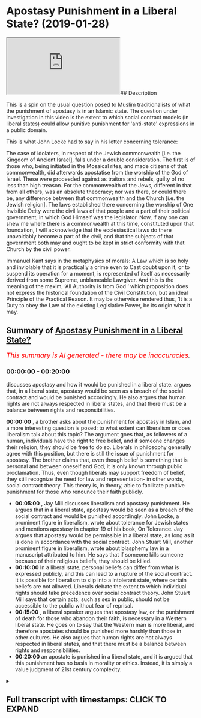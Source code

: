 # Apostasy Punishment in a Liberal State? (2019-01-28)

<iframe loading='lazy' src='https://www.youtube.com/embed/PnRGigvmVL8'></iframe>## Description

This is a spin on the usual question posed to Muslim traditionalists of what the punishment of apostasy is in an Islamic state. The question under investigation in this video is the extent to which social contract models (in liberal states) could allow punitive punishment for 'anti-state' expressions in a public domain. 

This is what John Locke had to say in his letter concerning tolerance: 

The case of idolaters, in respect of the Jewish commonwealth [i.e. the Kingdom of Ancient Israel], falls under a double consideration. The first is of those who, being initiated in the Mosaical rites, and made citizens of that commonwealth, did afterwards apostatise from the worship of the God of Israel. These were proceeded against as traitors and rebels, guilty of no less than high treason. For the commonwealth of the Jews, different in that from all others, was an absolute theocracy; nor was there, or could there be, any difference between that commonwealth and the Church [i.e. the Jewish religion]. The laws established there concerning the worship of One Invisible Deity were the civil laws of that people and a part of their political government, in which God Himself was the legislator. Now, if any one can shew me where there is a commonwealth at this time, constituted upon that foundation, I will acknowledge that the ecclesiastical laws do there unavoidably become a part of the civil, and that the subjects of that government both may and ought to be kept in strict conformity with that Church by the civil power.

Immanuel Kant says in the metaphysics of morals: 
A Law which is so holy and inviolable that it is practically a crime even to Cast doubt upon it, or to suspend its operation for a moment, is represented of itself as necessarily derived from some Supreme, unblameable Lawgiver. And this is the meaning of the maxim, ‘All Authority is from God ‘ which proposition does not express the historical foundation of the Civil Constitution, but an ideal Principle of the Practical Reason. It may be otherwise rendered thus, ‘It is a Duty to obey the Law of the existing Legislative Power, be its origin what it may.

## Summary of [Apostasy Punishment in a Liberal State?](https://www.youtube.com/watch?v=PnRGigvmVL8)


*<span style="color:red; font-size:125%">This summary is AI generated - there may be inaccuracies</span>. [](/)*

### <a onclick="modifyYTiframeseektime('0')">00:00:00</a> - <a onclick="modifyYTiframeseektime('1200')">00:20:00</a>

discusses apostasy and how it would be punished in a liberal state. argues that, in a liberal state, apostasy would be seen as a breach of the social contract and would be punished accordingly. He also argues that human rights are not always respected in liberal states, and that there must be a balance between rights and responsibilities.

**<a onclick="modifyYTiframeseektime('0')">00:00:00</a>** , a brother asks about the punishment for apostasy in Islam, and a more interesting question is posed: to what extent can liberalism or does liberalism talk about this topic? The argument goes that, as followers of a human, individuals have the right to free belief, and if someone changes their religion, they should be free to do so. Liberals in philosophy generally agree with this position, but there is still the issue of punishment for apostasy. The brother claims that, even though belief is something that is personal and between oneself and God, it is only known through public proclamation. Thus, even though liberals may support freedom of belief, they still recognize the need for law and representation- in other words, social contract theory. This theory is, in theory, able to facilitate punitive punishment for those who renounce their faith publicly.
* **<a onclick="modifyYTiframeseektime('300')">00:05:00</a>** , Jay Mill discusses liberalism and apostasy punishment. He argues that in a liberal state, apostasy would be seen as a breach of the social contract and would be punished accordingly. John Locke, a prominent figure in liberalism, wrote about tolerance for Jewish states and mentions apostasy in chapter 19 of his book, On Tolerance. Jay argues that apostasy would be permissible in a liberal state, as long as it is done in accordance with the social contract. John Stuart Mill, another prominent figure in liberalism, wrote about blasphemy law in a manuscript attributed to him. He says that if someone kills someone because of their religious beliefs, they should be killed.
* **<a onclick="modifyYTiframeseektime('600')">00:10:00</a>** In a liberal state, personal beliefs can differ from what is expressed publicly, and this can lead to a rupture of the social contract. It is possible for liberalism to slip into a intolerant state, where certain beliefs are not allowed. Liberals debate the extent to which individual rights should take precedence over social contract theory. John Stuart Mill says that certain acts, such as sex in public, should not be accessible to the public without fear of reprisal.
* **<a onclick="modifyYTiframeseektime('900')">00:15:00</a>** , a liberal speaker argues that apostasy law, or the punishment of death for those who abandon their faith, is necessary in a Western liberal state. He goes on to say that the Western man is more liberal, and therefore apostates should be punished more harshly than those in other cultures. He also argues that human rights are not always respected in liberal states, and that there must be a balance between rights and responsibilities.
* **<a onclick="modifyYTiframeseektime('1200')">00:20:00</a>**  an apostate is punished in a liberal state, and it is argued that this punishment has no basis in morality or ethics. Instead, it is simply a value judgment of 21st century complexity.

<details><summary><h2>Full transcript with timestamps: CLICK TO EXPAND</h2></summary>

<a onclick="modifyYTiframeseektime('4')">0:00:04</a> so the brother asked the question about  
<a onclick="modifyYTiframeseektime('6')">0:00:06</a> apostasy yeah so the punishment for  
<a onclick="modifyYTiframeseektime('13')">0:00:13</a> apostasy in Islam so I think a lot of  
<a onclick="modifyYTiframeseektime('16')">0:00:16</a> time we ask this question what is the  
<a onclick="modifyYTiframeseektime('19')">0:00:19</a> punishment for apostasy in Islam and a  
<a onclick="modifyYTiframeseektime('23')">0:00:23</a> more interesting question for me  
<a onclick="modifyYTiframeseektime('25')">0:00:25</a> recently has been to what extent can  
<a onclick="modifyYTiframeseektime('29')">0:00:29</a> liberalism or does liberalism or do  
<a onclick="modifyYTiframeseektime('32')">0:00:32</a> liberal philosophers talk about this  
<a onclick="modifyYTiframeseektime('37')">0:00:37</a> because that's like that's for me a  
<a onclick="modifyYTiframeseektime('39')">0:00:39</a> really interesting discussion in it the  
<a onclick="modifyYTiframeseektime('41')">0:00:41</a> argument goes as followers right you say  
<a onclick="modifyYTiframeseektime('43')">0:00:43</a> that look everyone should have freedom  
<a onclick="modifyYTiframeseektime('47')">0:00:47</a> of belief it's a human it's an  
<a onclick="modifyYTiframeseektime('48')">0:00:48</a> individual human right and therefore if  
<a onclick="modifyYTiframeseektime('52')">0:00:52</a> someone changes their religion they  
<a onclick="modifyYTiframeseektime('54')">0:00:54</a> should be free to do so based on human  
<a onclick="modifyYTiframeseektime('57')">0:00:57</a> rights and based on the fact that they  
<a onclick="modifyYTiframeseektime('59')">0:00:59</a> should have freedom of consciousness and  
<a onclick="modifyYTiframeseektime('61')">0:01:01</a> so the argument is not a bad one because  
<a onclick="modifyYTiframeseektime('64')">0:01:04</a> actually coincides with the Islamic  
<a onclick="modifyYTiframeseektime('66')">0:01:06</a> understanding of free will and actually  
<a onclick="modifyYTiframeseektime('69')">0:01:09</a> it coincides with the version of Quran  
<a onclick="modifyYTiframeseektime('71')">0:01:11</a> which says like Rajas with Dean tucked  
<a onclick="modifyYTiframeseektime('73')">0:01:13</a> away in a rush to Delhi in chapter 2  
<a onclick="modifyYTiframeseektime('76')">0:01:16</a> verse 256 of the Quran which there is no  
<a onclick="modifyYTiframeseektime('78')">0:01:18</a> compulsion of religion that truth has  
<a onclick="modifyYTiframeseektime('81')">0:01:21</a> been made clear from falsehood so the  
<a onclick="modifyYTiframeseektime('84')">0:01:24</a> the idea that there should be freedom of  
<a onclick="modifyYTiframeseektime('86')">0:01:26</a> consciousness and freedom of belief is  
<a onclick="modifyYTiframeseektime('89')">0:01:29</a> actually a principle part of the Islamic  
<a onclick="modifyYTiframeseektime('92')">0:01:32</a> discourse because we believe that there  
<a onclick="modifyYTiframeseektime('94')">0:01:34</a> are two things that's here which is free  
<a onclick="modifyYTiframeseektime('97')">0:01:37</a> will and there's determinism over  
<a onclick="modifyYTiframeseektime('99')">0:01:39</a> Lazcano Taliban he writes things etc so  
<a onclick="modifyYTiframeseektime('102')">0:01:42</a> we believe everyone does have a right to  
<a onclick="modifyYTiframeseektime('104')">0:01:44</a> believe in whatever they want to believe  
<a onclick="modifyYTiframeseektime('105')">0:01:45</a> and the idea is not one-off and this  
<a onclick="modifyYTiframeseektime('111')">0:01:51</a> should be very much stressed in Islamic  
<a onclick="modifyYTiframeseektime('113')">0:01:53</a> discourse it's not one of individual  
<a onclick="modifyYTiframeseektime('116')">0:01:56</a> belief  
<a onclick="modifyYTiframeseektime('118')">0:01:58</a> this is to do with social contracts okay  
<a onclick="modifyYTiframeseektime('121')">0:02:01</a> now this is a big term in political  
<a onclick="modifyYTiframeseektime('124')">0:02:04</a> science what do you mean by the term  
<a onclick="modifyYTiframeseektime('125')">0:02:05</a> social contract now in liberal  
<a onclick="modifyYTiframeseektime('128')">0:02:08</a> philosophy there are two things right  
<a onclick="modifyYTiframeseektime('130')">0:02:10</a> there's the primacy of individual and  
<a onclick="modifyYTiframeseektime('133')">0:02:13</a> their right to do whatever they want  
<a onclick="modifyYTiframeseektime('135')">0:02:15</a> without intervention from the government  
<a onclick="modifyYTiframeseektime('137')">0:02:17</a> and on the other hand you have the  
<a onclick="modifyYTiframeseektime('139')">0:02:19</a> universality of law you're stuck between  
<a onclick="modifyYTiframeseektime('143')">0:02:23</a> two things as a liberal you have the  
<a onclick="modifyYTiframeseektime('147')">0:02:27</a> primacy of being an individual you're an  
<a onclick="modifyYTiframeseektime('149')">0:02:29</a> individual right you have the freedom to  
<a onclick="modifyYTiframeseektime('150')">0:02:30</a> do everyone and for a liberal expression  
<a onclick="modifyYTiframeseektime('152')">0:02:32</a> a libertarian they'll say you should the  
<a onclick="modifyYTiframeseektime('154')">0:02:34</a> government should keep away from putting  
<a onclick="modifyYTiframeseektime('156')">0:02:36</a> obstacles in the way of the individual  
<a onclick="modifyYTiframeseektime('158')">0:02:38</a> so that it can be as free as possible  
<a onclick="modifyYTiframeseektime('160')">0:02:40</a> right but then obviously they realize  
<a onclick="modifyYTiframeseektime('163')">0:02:43</a> almost all liberal theorists realize the  
<a onclick="modifyYTiframeseektime('166')">0:02:46</a> need for number one representation and  
<a onclick="modifyYTiframeseektime('168')">0:02:48</a> number two law which is why they have  
<a onclick="modifyYTiframeseektime('171')">0:02:51</a> social contract now what is social  
<a onclick="modifyYTiframeseektime('174')">0:02:54</a> contract social contract is number one  
<a onclick="modifyYTiframeseektime('177')">0:02:57</a> is forced upon us so by virtue of the  
<a onclick="modifyYTiframeseektime('181')">0:03:01</a> fact that I'm a British citizen you're  
<a onclick="modifyYTiframeseektime('182')">0:03:02</a> British isn't as well your British is  
<a onclick="modifyYTiframeseektime('184')">0:03:04</a> now we're gonna have to check on that  
<a onclick="modifyYTiframeseektime('186')">0:03:06</a> okay by virtue of the fact that we're  
<a onclick="modifyYTiframeseektime('192')">0:03:12</a> British citizens we have to abide by  
<a onclick="modifyYTiframeseektime('194')">0:03:14</a> British law and that's not something we  
<a onclick="modifyYTiframeseektime('196')">0:03:16</a> have any say on because of the  
<a onclick="modifyYTiframeseektime('199')">0:03:19</a> citizenship that we carry in other words  
<a onclick="modifyYTiframeseektime('200')">0:03:20</a> we're forced into a social contract it's  
<a onclick="modifyYTiframeseektime('203')">0:03:23</a> not a social contract which is a  
<a onclick="modifyYTiframeseektime('205')">0:03:25</a> voluntary or something I have any choice  
<a onclick="modifyYTiframeseektime('208')">0:03:28</a> in write the terms of that social  
<a onclick="modifyYTiframeseektime('211')">0:03:31</a> contract indicate that I have to follow  
<a onclick="modifyYTiframeseektime('213')">0:03:33</a> the law of this country isn't it okay so  
<a onclick="modifyYTiframeseektime('216')">0:03:36</a> almost all liberal theorists agreed with  
<a onclick="modifyYTiframeseektime('218')">0:03:38</a> this now the question is not one of  
<a onclick="modifyYTiframeseektime('221')">0:03:41</a> personal belief I can believe whatever I  
<a onclick="modifyYTiframeseektime('223')">0:03:43</a> want to believe from a liberal  
<a onclick="modifyYTiframeseektime('225')">0:03:45</a> perspective and from an Islamic  
<a onclick="modifyYTiframeseektime('226')">0:03:46</a> perspective and not not have any  
<a onclick="modifyYTiframeseektime('229')">0:03:49</a> punishment in any context exerted on me  
<a onclick="modifyYTiframeseektime('231')">0:03:51</a> in any way because belief is something  
<a onclick="modifyYTiframeseektime('234')">0:03:54</a> which is personal belief is something  
<a onclick="modifyYTiframeseektime('236')">0:03:56</a> which is between me and God and it's  
<a onclick="modifyYTiframeseektime('239')">0:03:59</a> only known through the publication of  
<a onclick="modifyYTiframeseektime('242')">0:04:02</a> that belief or profession of that belief  
<a onclick="modifyYTiframeseektime('244')">0:04:04</a> in public settings right so in other  
<a onclick="modifyYTiframeseektime('246')">0:04:06</a> words people won't know I believe unless  
<a onclick="modifyYTiframeseektime('248')">0:04:08</a> I don't declare it  
<a onclick="modifyYTiframeseektime('250')">0:04:10</a> question to what extent are what are  
<a onclick="modifyYTiframeseektime('256')">0:04:16</a> referred to as laws of apostasy which is  
<a onclick="modifyYTiframeseektime('261')">0:04:21</a> for example if I come out and say I'm no  
<a onclick="modifyYTiframeseektime('263')">0:04:23</a> longer say for instance a Christian I'm  
<a onclick="modifyYTiframeseektime('265')">0:04:25</a> not going to use the Muslim example say  
<a onclick="modifyYTiframeseektime('266')">0:04:26</a> it's a Christian country and I come out  
<a onclick="modifyYTiframeseektime('269')">0:04:29</a> and say I'm no longer a Christian to  
<a onclick="modifyYTiframeseektime('273')">0:04:33</a> what extent can social contract theory  
<a onclick="modifyYTiframeseektime('276')">0:04:36</a> the lack of which were which was  
<a onclick="modifyYTiframeseektime('278')">0:04:38</a> advocated by people like Rousseau and  
<a onclick="modifyYTiframeseektime('279')">0:04:39</a> obviously John Locke before him Thomas  
<a onclick="modifyYTiframeseektime('282')">0:04:42</a> Hobbes and almost all liberal theorists  
<a onclick="modifyYTiframeseektime('285')">0:04:45</a> even Jay s mill can it facilitate for a  
<a onclick="modifyYTiframeseektime('289')">0:04:49</a> kind of punitive punishment for those  
<a onclick="modifyYTiframeseektime('292')">0:04:52</a> who renounce their faith publicly now  
<a onclick="modifyYTiframeseektime('295')">0:04:55</a> I'm gonna make a very bold claim here  
<a onclick="modifyYTiframeseektime('297')">0:04:57</a> I'm putting a slam to the side right now  
<a onclick="modifyYTiframeseektime('299')">0:04:59</a> I'm putting a sum to the side it's not  
<a onclick="modifyYTiframeseektime('301')">0:05:01</a> about Islam I'm gonna say that from my  
<a onclick="modifyYTiframeseektime('305')">0:05:05</a> reading of liberalism that that can be  
<a onclick="modifyYTiframeseektime('308')">0:05:08</a> facilitated what am I talking about I am  
<a onclick="modifyYTiframeseektime('311')">0:05:11</a> saying quite clearly that if someone  
<a onclick="modifyYTiframeseektime('314')">0:05:14</a> comes in a liberal state which also  
<a onclick="modifyYTiframeseektime('317')">0:05:17</a> claims to be for instance Christian  
<a onclick="modifyYTiframeseektime('320')">0:05:20</a> which can happen according to Jay's mill  
<a onclick="modifyYTiframeseektime('323')">0:05:23</a> that number one point one that in that  
<a onclick="modifyYTiframeseektime('326')">0:05:26</a> liberal state it would be it could be  
<a onclick="modifyYTiframeseektime('330')">0:05:30</a> seen as a rupturing of the social  
<a onclick="modifyYTiframeseektime('332')">0:05:32</a> contract if someone professes publicly  
<a onclick="modifyYTiframeseektime('336')">0:05:36</a> yes that they are not X faith anymore  
<a onclick="modifyYTiframeseektime('340')">0:05:40</a> that is if that faith is connected with  
<a onclick="modifyYTiframeseektime('343')">0:05:43</a> the social contract  
<a onclick="modifyYTiframeseektime('344')">0:05:44</a> why is your evidence for this I will  
<a onclick="modifyYTiframeseektime('346')">0:05:46</a> give you the evidence for this right now  
<a onclick="modifyYTiframeseektime('347')">0:05:47</a> John Locke wrote a book obviously  
<a onclick="modifyYTiframeseektime('350')">0:05:50</a> everyone knows it called the two  
<a onclick="modifyYTiframeseektime('351')">0:05:51</a> treatises of government I think he wrote  
<a onclick="modifyYTiframeseektime('353')">0:05:53</a> this in 1687 when he also wrote I wrote  
<a onclick="modifyYTiframeseektime('356')">0:05:56</a> a book called on tolerance in chapter 19  
<a onclick="modifyYTiframeseektime('359')">0:05:59</a> of this book in chapter 19 of this book  
<a onclick="modifyYTiframeseektime('362')">0:06:02</a> on tolerance he talks about Jewish  
<a onclick="modifyYTiframeseektime('366')">0:06:06</a> States John Locke talks about Jewish  
<a onclick="modifyYTiframeseektime('369')">0:06:09</a> states and up if it's not chapter 19 is  
<a onclick="modifyYTiframeseektime('372')">0:06:12</a> somewhere in the book and he says it's  
<a onclick="modifyYTiframeseektime('374')">0:06:14</a> legitimate to allow Jewish people to  
<a onclick="modifyYTiframeseektime('378')">0:06:18</a> implement Mosaic law and we know full  
<a onclick="modifyYTiframeseektime('381')">0:06:21</a> well that in Mosaic law there are laws  
<a onclick="modifyYTiframeseektime('383')">0:06:23</a> of apostasy and he continues by talking  
<a onclick="modifyYTiframeseektime('387')">0:06:27</a> about the social exclusion of a certain  
<a onclick="modifyYTiframeseektime('389')">0:06:29</a> amount of certain people of different  
<a onclick="modifyYTiframeseektime('392')">0:06:32</a> faith groups he talks about Mohammedans  
<a onclick="modifyYTiframeseektime('393')">0:06:33</a> and atheists now Muslims wouldn't say  
<a onclick="modifyYTiframeseektime('397')">0:06:37</a> this by the way so in essence you could  
<a onclick="modifyYTiframeseektime('400')">0:06:40</a> argue that Islam applies a more rigorous  
<a onclick="modifyYTiframeseektime('404')">0:06:44</a> type of liberalism than John Locke  
<a onclick="modifyYTiframeseektime('406')">0:06:46</a> himself why because Islam says in us in  
<a onclick="modifyYTiframeseektime('409')">0:06:49</a> an Islamic state or some a governance if  
<a onclick="modifyYTiframeseektime('412')">0:06:52</a> you're a Muslim or a Christian or a Jew  
<a onclick="modifyYTiframeseektime('414')">0:06:54</a> you can live in your respective  
<a onclick="modifyYTiframeseektime('417')">0:06:57</a> province without harm now someone will  
<a onclick="modifyYTiframeseektime('422')">0:07:02</a> say but then they say that you have to  
<a onclick="modifyYTiframeseektime('423')">0:07:03</a> pay the jizya but according to the  
<a onclick="modifyYTiframeseektime('426')">0:07:06</a> hadith  
<a onclick="modifyYTiframeseektime('428')">0:07:08</a> jizya is one dinner so it's a tax it's a  
<a onclick="modifyYTiframeseektime('433')">0:07:13</a> tax that almost everyone has to pay for  
<a onclick="modifyYTiframeseektime('434')">0:07:14</a> the protection of the people one dinner  
<a onclick="modifyYTiframeseektime('436')">0:07:16</a> is less than there's a cat which is  
<a onclick="modifyYTiframeseektime('438')">0:07:18</a> usually typically 20 dinars of my Saab  
<a onclick="modifyYTiframeseektime('442')">0:07:22</a> so therefore the jizya is less so this  
<a onclick="modifyYTiframeseektime('447')">0:07:27</a> idea this false notion of GCR being a  
<a onclick="modifyYTiframeseektime('449')">0:07:29</a> discriminatory tax it's only  
<a onclick="modifyYTiframeseektime('451')">0:07:31</a> discriminatory against Muslims because  
<a onclick="modifyYTiframeseektime('453')">0:07:33</a> Muslims have to pay more by the way if  
<a onclick="modifyYTiframeseektime('456')">0:07:36</a> you want to call it discriminatory  
<a onclick="modifyYTiframeseektime('458')">0:07:38</a> Muslims actually have to pay more as a  
<a onclick="modifyYTiframeseektime('459')">0:07:39</a> cat's yeah so going back to I was saying  
<a onclick="modifyYTiframeseektime('464')">0:07:44</a> about apostasy I came across in my new  
<a onclick="modifyYTiframeseektime('466')">0:07:46</a> campus work and I also came across John  
<a onclick="modifyYTiframeseektime('468')">0:07:48</a> Stuart Mill's work and there was a  
<a onclick="modifyYTiframeseektime('471')">0:07:51</a> manuscript that was attributed to John  
<a onclick="modifyYTiframeseektime('472')">0:07:52</a> Stuart Mill which actually specifically  
<a onclick="modifyYTiframeseektime('476')">0:07:56</a> talks about blasphemy law and he talks  
<a onclick="modifyYTiframeseektime('479')">0:07:59</a> about blasphemy law and he says John  
<a onclick="modifyYTiframeseektime('481')">0:08:01</a> Stuart Mill says  
<a onclick="modifyYTiframeseektime('485')">0:08:05</a> Joshua mill actually says equivocally  
<a onclick="modifyYTiframeseektime('488')">0:08:08</a> that if killing someone this is John  
<a onclick="modifyYTiframeseektime('494')">0:08:14</a> Stuart Mill not the Prophet Muhammad not  
<a onclick="modifyYTiframeseektime('496')">0:08:16</a> Moses not Jesus it's not a medieval text  
<a onclick="modifyYTiframeseektime('500')">0:08:20</a> this is one of the prime figures of  
<a onclick="modifyYTiframeseektime('502')">0:08:22</a> liberalism in the Victorian era in  
<a onclick="modifyYTiframeseektime('505')">0:08:25</a> Britain by which and through which most  
<a onclick="modifyYTiframeseektime('507')">0:08:27</a> other subsequent theories take their  
<a onclick="modifyYTiframeseektime('510')">0:08:30</a> liberalism from he actually says in that  
<a onclick="modifyYTiframeseektime('512')">0:08:32</a> manuscript that killed them yes  
<a onclick="modifyYTiframeseektime('515')">0:08:35</a> he says kill them kill them if you have  
<a onclick="modifyYTiframeseektime('518')">0:08:38</a> to kill many of them kill them in other  
<a onclick="modifyYTiframeseektime('519')">0:08:39</a> words it seems to me an Immanuel Kant  
<a onclick="modifyYTiframeseektime('521')">0:08:41</a> has some similar sayings it seems to me  
<a onclick="modifyYTiframeseektime('524')">0:08:44</a> that the question we should be asking is  
<a onclick="modifyYTiframeseektime('527')">0:08:47</a> not whether Islam allows apostasy law  
<a onclick="modifyYTiframeseektime('529')">0:08:49</a> it's where the liberalism allows  
<a onclick="modifyYTiframeseektime('531')">0:08:51</a> apostasy law because actually when we  
<a onclick="modifyYTiframeseektime('534')">0:08:54</a> look at the primary source materials of  
<a onclick="modifyYTiframeseektime('536')">0:08:56</a> the most regarded liberal theorists the  
<a onclick="modifyYTiframeseektime('540')">0:09:00</a> highest founding fathers of liberalism  
<a onclick="modifyYTiframeseektime('542')">0:09:02</a> it would seem that a social contract  
<a onclick="modifyYTiframeseektime('544')">0:09:04</a> theory could in fact facilitate of a  
<a onclick="modifyYTiframeseektime('548')">0:09:08</a> kind of apostasy law right - that's from  
<a onclick="modifyYTiframeseektime('552')">0:09:12</a> a liberal perspective Aslam is something  
<a onclick="modifyYTiframeseektime('555')">0:09:15</a> quite similar in many ways but has some  
<a onclick="modifyYTiframeseektime('558')">0:09:18</a> fundamental differences  
<a onclick="modifyYTiframeseektime('561')">0:09:21</a> so relatable ooh a man who's one of the  
<a onclick="modifyYTiframeseektime('565')">0:09:25</a> prophets companions you had a list of  
<a onclick="modifyYTiframeseektime('568')">0:09:28</a> people who are munafa corn and those  
<a onclick="modifyYTiframeseektime('571')">0:09:31</a> list of people were people who had  
<a onclick="modifyYTiframeseektime('573')">0:09:33</a> rejected Islam there were not Muslims  
<a onclick="modifyYTiframeseektime('575')">0:09:35</a> the Quran says in Delhi would have  
<a onclick="modifyYTiframeseektime('577')">0:09:37</a> Athena Fidel kill s Philemon enough that  
<a onclick="modifyYTiframeseektime('579')">0:09:39</a> certainly the the hypocrites are in the  
<a onclick="modifyYTiframeseektime('582')">0:09:42</a> lowest part pit of the Hellfire they are  
<a onclick="modifyYTiframeseektime('585')">0:09:45</a> not Muslims they are not believers they  
<a onclick="modifyYTiframeseektime('587')">0:09:47</a> are not movements yes yet  
<a onclick="modifyYTiframeseektime('591')">0:09:51</a> there was no apostasy punishment applied  
<a onclick="modifyYTiframeseektime('594')">0:09:54</a> to those individuals there was no  
<a onclick="modifyYTiframeseektime('596')">0:09:56</a> apostasy pub thing applied to them why  
<a onclick="modifyYTiframeseektime('599')">0:09:59</a> because it regarded to personal belief  
<a onclick="modifyYTiframeseektime('601')">0:10:01</a> so I'll because I'll be unequivocal in  
<a onclick="modifyYTiframeseektime('605')">0:10:05</a> saying this that which regards to  
<a onclick="modifyYTiframeseektime('607')">0:10:07</a> personal belief is that is different  
<a onclick="modifyYTiframeseektime('610')">0:10:10</a> from that which is expressed publicly  
<a onclick="modifyYTiframeseektime('612')">0:10:12</a> and thereby from a liberal perspective  
<a onclick="modifyYTiframeseektime('614')">0:10:14</a> before even becomes an Islamic one  
<a onclick="modifyYTiframeseektime('616')">0:10:16</a> ruptures the social contract now the  
<a onclick="modifyYTiframeseektime('619')">0:10:19</a> question is is it fair and is it okay is  
<a onclick="modifyYTiframeseektime('622')">0:10:22</a> it possible is it conceivable in a  
<a onclick="modifyYTiframeseektime('625')">0:10:25</a> liberal state bearing in mind social  
<a onclick="modifyYTiframeseektime('628')">0:10:28</a> contract theory to have these laws and  
<a onclick="modifyYTiframeseektime('631')">0:10:31</a> therefore can liberalism can a liberal  
<a onclick="modifyYTiframeseektime('634')">0:10:34</a> state slip into a kind of nationalistic  
<a onclick="modifyYTiframeseektime('637')">0:10:37</a> stay intolerant state the answer is  
<a onclick="modifyYTiframeseektime('640')">0:10:40</a> unfortunately yes that is the elasticity  
<a onclick="modifyYTiframeseektime('642')">0:10:42</a> of liberalism liberalism because of the  
<a onclick="modifyYTiframeseektime('645')">0:10:45</a> tensions between the primacy of  
<a onclick="modifyYTiframeseektime('646')">0:10:46</a> individual versus the universality of  
<a onclick="modifyYTiframeseektime('649')">0:10:49</a> law could sway in either one of the two  
<a onclick="modifyYTiframeseektime('652')">0:10:52</a> directions could either become very much  
<a onclick="modifyYTiframeseektime('655')">0:10:55</a> libertarian in the sense that you know  
<a onclick="modifyYTiframeseektime('657')">0:10:57</a> we don't even allow I mean think about  
<a onclick="modifyYTiframeseektime('658')">0:10:58</a> this this way yeah libertarians would  
<a onclick="modifyYTiframeseektime('661')">0:11:01</a> argue why do we have seatbelt laws yeah  
<a onclick="modifyYTiframeseektime('663')">0:11:03</a> we have Seaborg known you have to go in  
<a onclick="modifyYTiframeseektime('665')">0:11:05</a> your car you have to put on a seatbelt  
<a onclick="modifyYTiframeseektime('667')">0:11:07</a> don't you but why do I have the policy  
<a onclick="modifyYTiframeseektime('670')">0:11:10</a> bro why is they a libertarian would  
<a onclick="modifyYTiframeseektime('672')">0:11:12</a> argue this is a paternalism they'll say  
<a onclick="modifyYTiframeseektime('676')">0:11:16</a> it's like the state is acting as your  
<a onclick="modifyYTiframeseektime('678')">0:11:18</a> parent now put under what it's not to  
<a onclick="modifyYTiframeseektime('680')">0:11:20</a> live even if I hurt myself it's none of  
<a onclick="modifyYTiframeseektime('681')">0:11:21</a> your business if I help myself someone  
<a onclick="modifyYTiframeseektime('683')">0:11:23</a> could argue a libertarian would  
<a onclick="modifyYTiframeseektime('684')">0:11:24</a> definitely argue but even if I hurt  
<a onclick="modifyYTiframeseektime('686')">0:11:26</a> myself in the car tonight I create a  
<a onclick="modifyYTiframeseektime('687')">0:11:27</a> crater crash it's not I'm not harming  
<a onclick="modifyYTiframeseektime('689')">0:11:29</a> anyone else by doing this why are you  
<a onclick="modifyYTiframeseektime('690')">0:11:30</a> telling me what to do so I'm allowed to  
<a onclick="modifyYTiframeseektime('692')">0:11:32</a> drink alcohol think  
<a onclick="modifyYTiframeseektime('693')">0:11:33</a> this because this is the this is the  
<a onclick="modifyYTiframeseektime('695')">0:11:35</a> ignorant of some people of their own  
<a onclick="modifyYTiframeseektime('697')">0:11:37</a> philosophy right I'm allowed to drink  
<a onclick="modifyYTiframeseektime('699')">0:11:39</a> alcohol yeah and in some places smoke  
<a onclick="modifyYTiframeseektime('702')">0:11:42</a> weed and have you know unlimited amount  
<a onclick="modifyYTiframeseektime('705')">0:11:45</a> of sexual partners polyandry and that  
<a onclick="modifyYTiframeseektime('708')">0:11:48</a> could cause problems for myself sexual  
<a onclick="modifyYTiframeseektime('711')">0:11:51</a> problems all of that is permissible but  
<a onclick="modifyYTiframeseektime('713')">0:11:53</a> I have to put on a seatbelt  
<a onclick="modifyYTiframeseektime('714')">0:11:54</a> I mean does that sound reasonable to you  
<a onclick="modifyYTiframeseektime('716')">0:11:56</a> seriously think about it I'm allowed to  
<a onclick="modifyYTiframeseektime('718')">0:11:58</a> compete in mixed martial arts well I  
<a onclick="modifyYTiframeseektime('720')">0:12:00</a> could injure someone and and die I can  
<a onclick="modifyYTiframeseektime('724')">0:12:04</a> go to a complainer I could be but I have  
<a onclick="modifyYTiframeseektime('726')">0:12:06</a> to put on the the seatbelt what kind of  
<a onclick="modifyYTiframeseektime('728')">0:12:08</a> nonsense is this  
<a onclick="modifyYTiframeseektime('729')">0:12:09</a> think about it it doesn't make any sense  
<a onclick="modifyYTiframeseektime('731')">0:12:11</a> let's be honest about this yeah why are  
<a onclick="modifyYTiframeseektime('733')">0:12:13</a> why is the state telling us you have to  
<a onclick="modifyYTiframeseektime('735')">0:12:15</a> put on the seat belt if I if I don't put  
<a onclick="modifyYTiframeseektime('737')">0:12:17</a> on the seat belt well I harm anyone else  
<a onclick="modifyYTiframeseektime('738')">0:12:18</a> think about it am I gonna harm any I'll  
<a onclick="modifyYTiframeseektime('741')">0:12:21</a> have myself yes but I'm not going to  
<a onclick="modifyYTiframeseektime('744')">0:12:24</a> harm anyone else by not putting my see  
<a onclick="modifyYTiframeseektime('745')">0:12:25</a> boy yeah boy if I hit the no no my point  
<a onclick="modifyYTiframeseektime('750')">0:12:30</a> is this my point is that liberal  
<a onclick="modifyYTiframeseektime('753')">0:12:33</a> philosophy can go in two different ways  
<a onclick="modifyYTiframeseektime('755')">0:12:35</a> yeah you have on the left side let's say  
<a onclick="modifyYTiframeseektime('757')">0:12:37</a> for the sake of argument and extreme  
<a onclick="modifyYTiframeseektime('759')">0:12:39</a> libertarianism where we don't want the  
<a onclick="modifyYTiframeseektime('762')">0:12:42</a> state to get involved in any matter yeah  
<a onclick="modifyYTiframeseektime('764')">0:12:44</a> like for example we shouldn't have  
<a onclick="modifyYTiframeseektime('766')">0:12:46</a> seatbelt laws that's one side on the  
<a onclick="modifyYTiframeseektime('768')">0:12:48</a> other side is where liberal philosophers  
<a onclick="modifyYTiframeseektime('770')">0:12:50</a> will say actually there should be  
<a onclick="modifyYTiframeseektime('773')">0:12:53</a> restriction and that should be enforced  
<a onclick="modifyYTiframeseektime('775')">0:12:55</a> through the context of social contract  
<a onclick="modifyYTiframeseektime('778')">0:12:58</a> theory into the universality of law  
<a onclick="modifyYTiframeseektime('781')">0:13:01</a> which should be applicable on the  
<a onclick="modifyYTiframeseektime('782')">0:13:02</a> individual laws should be applied and  
<a onclick="modifyYTiframeseektime('784')">0:13:04</a> John Stuart Mill's has something very  
<a onclick="modifyYTiframeseektime('786')">0:13:06</a> interesting you know he says he says for  
<a onclick="modifyYTiframeseektime('788')">0:13:08</a> instance he goes if a husband and wife  
<a onclick="modifyYTiframeseektime('790')">0:13:10</a> they have sex in public is that harming  
<a onclick="modifyYTiframeseektime('793')">0:13:13</a> anyone else you could argue no you could  
<a onclick="modifyYTiframeseektime('795')">0:13:15</a> argue no not physically harming anyone  
<a onclick="modifyYTiframeseektime('797')">0:13:17</a> if for example not to point anyone out  
<a onclick="modifyYTiframeseektime('800')">0:13:20</a> someone brings his wife and you know in  
<a onclick="modifyYTiframeseektime('802')">0:13:22</a> the park in the middle here sorry to say  
<a onclick="modifyYTiframeseektime('804')">0:13:24</a> has sexual it takes his trousers off  
<a onclick="modifyYTiframeseektime('806')">0:13:26</a> yeah and all of those things sorry to  
<a onclick="modifyYTiframeseektime('808')">0:13:28</a> say Annie is that going to harm anyone  
<a onclick="modifyYTiframeseektime('810')">0:13:30</a> no they're having sex you can decide to  
<a onclick="modifyYTiframeseektime('812')">0:13:32</a> leave you can go you don't have to look  
<a onclick="modifyYTiframeseektime('814')">0:13:34</a> at it you can't you don't need to be  
<a onclick="modifyYTiframeseektime('816')">0:13:36</a> offended by it what why is that censor  
<a onclick="modifyYTiframeseektime('818')">0:13:38</a> yes you could argue this yep now I  
<a onclick="modifyYTiframeseektime('821')">0:13:41</a> understand children and all that but we  
<a onclick="modifyYTiframeseektime('823')">0:13:43</a> can have an area where they can do it no  
<a onclick="modifyYTiframeseektime('825')">0:13:45</a> problem you can have an adult park why  
<a onclick="modifyYTiframeseektime('827')">0:13:47</a> not right Colin yeah I'm just I'm just  
<a onclick="modifyYTiframeseektime('831')">0:13:51</a> yeah I agree with you I agree with this  
<a onclick="modifyYTiframeseektime('833')">0:13:53</a> point I'm not telling you should I do  
<a onclick="modifyYTiframeseektime('835')">0:13:55</a> deal for us yes yes my friend I agree  
<a onclick="modifyYTiframeseektime('838')">0:13:58</a> with you yes but I'm saying  
<a onclick="modifyYTiframeseektime('839')">0:13:59</a> so John Stuart Mill said look there's  
<a onclick="modifyYTiframeseektime('842')">0:14:02</a> some things this is what he said there's  
<a onclick="modifyYTiframeseektime('844')">0:14:04</a> some things which keys our sensibilities  
<a onclick="modifyYTiframeseektime('846')">0:14:06</a> we have a culture and that's not  
<a onclick="modifyYTiframeseektime('849')">0:14:09</a> acceptable in our culture and he says  
<a onclick="modifyYTiframeseektime('851')">0:14:11</a> therefore the universality of law and  
<a onclick="modifyYTiframeseektime('853')">0:14:13</a> the social contract should put  
<a onclick="modifyYTiframeseektime('855')">0:14:15</a> restriction so here John Stuart Mill is  
<a onclick="modifyYTiframeseektime('858')">0:14:18</a> talking about in on Liberty in his book  
<a onclick="modifyYTiframeseektime('860')">0:14:20</a> he's saying that there are certain  
<a onclick="modifyYTiframeseektime('861')">0:14:21</a> things which should not be accessible  
<a onclick="modifyYTiframeseektime('863')">0:14:23</a> for people  
<a onclick="modifyYTiframeseektime('864')">0:14:24</a> ie having sex with your wife in public  
<a onclick="modifyYTiframeseektime('866')">0:14:26</a> spheres or your husband yes so the  
<a onclick="modifyYTiframeseektime('869')">0:14:29</a> question is now is Israel question what  
<a onclick="modifyYTiframeseektime('871')">0:14:31</a> should be allowed to be done in publicly  
<a onclick="modifyYTiframeseektime('873')">0:14:33</a> without fear of reprisal or other or  
<a onclick="modifyYTiframeseektime('876')">0:14:36</a> otherwise a fear of a consequence from  
<a onclick="modifyYTiframeseektime('879')">0:14:39</a> the law this is a thing that liberals  
<a onclick="modifyYTiframeseektime('881')">0:14:41</a> struggle with that's why you have  
<a onclick="modifyYTiframeseektime('882')">0:14:42</a> different schools of thought within  
<a onclick="modifyYTiframeseektime('883')">0:14:43</a> liberalism and I've something about  
<a onclick="modifyYTiframeseektime('884')">0:14:44</a> elasticity of liberalism yeah it's not  
<a onclick="modifyYTiframeseektime('887')">0:14:47</a> something which all can be liberal now  
<a onclick="modifyYTiframeseektime('888')">0:14:48</a> now the question is when they come to us  
<a onclick="modifyYTiframeseektime('890')">0:14:50</a> this is what I'm going to say to  
<a onclick="modifyYTiframeseektime('891')">0:14:51</a> everyone to answer your question sorry  
<a onclick="modifyYTiframeseektime('892')">0:14:52</a> yeah when they come to us and say look  
<a onclick="modifyYTiframeseektime('894')">0:14:54</a> you need to modernize what did I say you  
<a onclick="modifyYTiframeseektime('897')">0:14:57</a> say you need to modernize Muslims you  
<a onclick="modifyYTiframeseektime('899')">0:14:59</a> know you need to modernize what do you  
<a onclick="modifyYTiframeseektime('900')">0:15:00</a> mean come on tell me white man what do  
<a onclick="modifyYTiframeseektime('902')">0:15:02</a> you mean by well yeah what do you mean  
<a onclick="modifyYTiframeseektime('904')">0:15:04</a> by modernize I want to know what you  
<a onclick="modifyYTiframeseektime('905')">0:15:05</a> mean yeah okay you'll say look I'm by  
<a onclick="modifyYTiframeseektime('907')">0:15:07</a> the way gonna say white man I'm not  
<a onclick="modifyYTiframeseektime('908')">0:15:08</a> talking about you know I'm talking yeah  
<a onclick="modifyYTiframeseektime('910')">0:15:10</a> yeah the Western man what do you mean  
<a onclick="modifyYTiframeseektime('912')">0:15:12</a> what do you mean by it all right I tell  
<a onclick="modifyYTiframeseektime('914')">0:15:14</a> you what you mean  
<a onclick="modifyYTiframeseektime('915')">0:15:15</a> you mean become more liberal because  
<a onclick="modifyYTiframeseektime('917')">0:15:17</a> that is the dominant ethnic in the  
<a onclick="modifyYTiframeseektime('919')">0:15:19</a> Western world yes  
<a onclick="modifyYTiframeseektime('920')">0:15:20</a> okay now I'm liberal I have embraced  
<a onclick="modifyYTiframeseektime('923')">0:15:23</a> liberalism brother today I mean okay  
<a onclick="modifyYTiframeseektime('926')">0:15:26</a> what do we do let's go look at the  
<a onclick="modifyYTiframeseektime('927')">0:15:27</a> liberal books  
<a onclick="modifyYTiframeseektime('929')">0:15:29</a> let's look at the works of John Locke  
<a onclick="modifyYTiframeseektime('931')">0:15:31</a> and John Stuart Mill and Rousseau bottom  
<a onclick="modifyYTiframeseektime('937')">0:15:37</a> I'm not an ambassador for Saudi Arabia  
<a onclick="modifyYTiframeseektime('940')">0:15:40</a> yes I agree with you all I I don't yeah  
<a onclick="modifyYTiframeseektime('944')">0:15:44</a> yeah I agree with this point yeah I do  
<a onclick="modifyYTiframeseektime('945')">0:15:45</a> it that way yeah yeah sorry come back  
<a onclick="modifyYTiframeseektime('948')">0:15:48</a> I'm a liberal now yeah so yes I've  
<a onclick="modifyYTiframeseektime('951')">0:15:51</a> embraced liberalism let's go to the  
<a onclick="modifyYTiframeseektime('953')">0:15:53</a> books of the Liberals so we find within  
<a onclick="modifyYTiframeseektime('955')">0:15:55</a> the books of the Liberals you haven't  
<a onclick="modifyYTiframeseektime('957')">0:15:57</a> you have a spectrum of understanding of  
<a onclick="modifyYTiframeseektime('960')">0:16:00</a> to what the question the main question  
<a onclick="modifyYTiframeseektime('962')">0:16:02</a> is to what extent should the government  
<a onclick="modifyYTiframeseektime('964')">0:16:04</a> intervene and you don't have one answer  
<a onclick="modifyYTiframeseektime('967')">0:16:07</a> for that you have ten answers from ten  
<a onclick="modifyYTiframeseektime('969')">0:16:09</a> different liberal thinkers yes and so  
<a onclick="modifyYTiframeseektime('972')">0:16:12</a> here's what I'm saying to you is that  
<a onclick="modifyYTiframeseektime('973')">0:16:13</a> going back to apostasy law yeah gone  
<a onclick="modifyYTiframeseektime('977')">0:16:17</a> back to apostasy look I'll come to our  
<a onclick="modifyYTiframeseektime('979')">0:16:19</a> speaker after cuz I can yes I agree I  
<a onclick="modifyYTiframeseektime('982')">0:16:22</a> agree with you brother yes yes yes you  
<a onclick="modifyYTiframeseektime('985')">0:16:25</a> have to have rules yes that's that's my  
<a onclick="modifyYTiframeseektime('987')">0:16:27</a> that's my argument I agree with you yes  
<a onclick="modifyYTiframeseektime('989')">0:16:29</a> I do with you  
<a onclick="modifyYTiframeseektime('990')">0:16:30</a> yeah the man made a good point there you  
<a onclick="modifyYTiframeseektime('992')">0:16:32</a> must have rules otherwise people who  
<a onclick="modifyYTiframeseektime('993')">0:16:33</a> behaves anarchy he's right but the  
<a onclick="modifyYTiframeseektime('996')">0:16:36</a> question is just yeah think about it  
<a onclick="modifyYTiframeseektime('999')">0:16:39</a> think have you ever thought about this  
<a onclick="modifyYTiframeseektime('1001')">0:16:41</a> before  
<a onclick="modifyYTiframeseektime('1001')">0:16:41</a> they talk about human rights so to watch  
<a onclick="modifyYTiframeseektime('1006')">0:16:46</a> that kind of liberal state institutional  
<a onclick="modifyYTiframeseektime('1008')">0:16:48</a> institutionalize the law universalize it  
<a onclick="modifyYTiframeseektime('1011')">0:16:51</a> and apply a death penalty for those who  
<a onclick="modifyYTiframeseektime('1014')">0:16:54</a> don't go against it  
<a onclick="modifyYTiframeseektime('1016')">0:16:56</a> well according to John Locke according  
<a onclick="modifyYTiframeseektime('1018')">0:16:58</a> to John Stuart Mill according to your  
<a onclick="modifyYTiframeseektime('1019')">0:16:59</a> manual can according to John Russo Russo  
<a onclick="modifyYTiframeseektime('1022')">0:17:02</a> according to most even Voltaire I  
<a onclick="modifyYTiframeseektime('1024')">0:17:04</a> believe as well  
<a onclick="modifyYTiframeseektime('1025')">0:17:05</a> according to almost every liberal they  
<a onclick="modifyYTiframeseektime('1027')">0:17:07</a> have full right to do that because of  
<a onclick="modifyYTiframeseektime('1029')">0:17:09</a> the social contract therefore don't tell  
<a onclick="modifyYTiframeseektime('1031')">0:17:11</a> me about liberalism I mean that's what  
<a onclick="modifyYTiframeseektime('1032')">0:17:12</a> that's the issue here they come with a  
<a onclick="modifyYTiframeseektime('1034')">0:17:14</a> false pretense they're even know their  
<a onclick="modifyYTiframeseektime('1035')">0:17:15</a> own philosophy that's the issue they  
<a onclick="modifyYTiframeseektime('1037')">0:17:17</a> don't even know their own philosophy  
<a onclick="modifyYTiframeseektime('1039')">0:17:19</a> that's why America gets away with panel  
<a onclick="modifyYTiframeseektime('1042')">0:17:22</a> of death penalties they have a death  
<a onclick="modifyYTiframeseektime('1044')">0:17:24</a> penalty in America it's not against  
<a onclick="modifyYTiframeseektime('1046')">0:17:26</a> liberalism to have a death penalty it's  
<a onclick="modifyYTiframeseektime('1048')">0:17:28</a> not against it  
<a onclick="modifyYTiframeseektime('1049')">0:17:29</a> yes sir yes sir yes sir that's a  
<a onclick="modifyYTiframeseektime('1056')">0:17:36</a> political question if you're asking  
<a onclick="modifyYTiframeseektime('1057')">0:17:37</a> about Parliament obviously going back to  
<a onclick="modifyYTiframeseektime('1059')">0:17:39</a> charles ii and his but we don't want to  
<a onclick="modifyYTiframeseektime('1061')">0:17:41</a> go in this country there's a whole  
<a onclick="modifyYTiframeseektime('1063')">0:17:43</a> there's a whole tradition and if you  
<a onclick="modifyYTiframeseektime('1064')">0:17:44</a> want to go back to william ii will name  
<a onclick="modifyYTiframeseektime('1065')">0:17:45</a> the first William the Conqueror in 1066  
<a onclick="modifyYTiframeseektime('1067')">0:17:47</a> I don't know how far back you want to  
<a onclick="modifyYTiframeseektime('1069')">0:17:49</a> take this we can talk after I say it's a  
<a onclick="modifyYTiframeseektime('1071')">0:17:51</a> long when I go and go Vesely we should I  
<a onclick="modifyYTiframeseektime('1075')">0:17:55</a> go back to the room but at newman's I  
<a onclick="modifyYTiframeseektime('1077')">0:17:57</a> don't know I don't know  
<a onclick="modifyYTiframeseektime('1078')">0:17:58</a> so here ladies and gentlemen don't be  
<a onclick="modifyYTiframeseektime('1081')">0:18:01</a> deceived as my as my is my point when  
<a onclick="modifyYTiframeseektime('1084')">0:18:04</a> you ask her and this is the  
<a onclick="modifyYTiframeseektime('1085')">0:18:05</a> presupposition which we have to  
<a onclick="modifyYTiframeseektime('1087')">0:18:07</a> investigate because when they say human  
<a onclick="modifyYTiframeseektime('1089')">0:18:09</a> rights what do they what do they  
<a onclick="modifyYTiframeseektime('1091')">0:18:11</a> actually mean they mean 1948 convention  
<a onclick="modifyYTiframeseektime('1094')">0:18:14</a> of human rights that was put in place  
<a onclick="modifyYTiframeseektime('1095')">0:18:15</a> after World War two that's what they  
<a onclick="modifyYTiframeseektime('1097')">0:18:17</a> that's what they mean right all right so  
<a onclick="modifyYTiframeseektime('1100')">0:18:20</a> that convention if you read it it's got  
<a onclick="modifyYTiframeseektime('1102')">0:18:22</a> 30 articles  
<a onclick="modifyYTiframeseektime('1103')">0:18:23</a> it's got 30 different points 30  
<a onclick="modifyYTiframeseektime('1106')">0:18:26</a> different points in everyone in those 30  
<a onclick="modifyYTiframeseektime('1108')">0:18:28</a> different points you have the right of  
<a onclick="modifyYTiframeseektime('1110')">0:18:30</a> this the right of that the right of this  
<a onclick="modifyYTiframeseektime('1112')">0:18:32</a> right now  
<a onclick="modifyYTiframeseektime('1125')">0:18:45</a> here's my criticism of the whole thing  
<a onclick="modifyYTiframeseektime('1128')">0:18:48</a> I've got a criticism of the whole I've  
<a onclick="modifyYTiframeseektime('1129')">0:18:49</a> got a criticism of the whole thing I've  
<a onclick="modifyYTiframeseektime('1131')">0:18:51</a> got criticism you know when you tell  
<a onclick="modifyYTiframeseektime('1134')">0:18:54</a> someone you've got a right to do  
<a onclick="modifyYTiframeseektime('1135')">0:18:55</a> something if I tell you brother you have  
<a onclick="modifyYTiframeseektime('1137')">0:18:57</a> the right to do this you know you know  
<a onclick="modifyYTiframeseektime('1139')">0:18:59</a> what is telling you to do to be entitled  
<a onclick="modifyYTiframeseektime('1141')">0:19:01</a> that's what it's telling you to be right  
<a onclick="modifyYTiframeseektime('1143')">0:19:03</a> so it's it's a negative way of asserting  
<a onclick="modifyYTiframeseektime('1146')">0:19:06</a> something it's a look you have this  
<a onclick="modifyYTiframeseektime('1147')">0:19:07</a> right it means you are entitled to this  
<a onclick="modifyYTiframeseektime('1149')">0:19:09</a> the question is why does this why does  
<a onclick="modifyYTiframeseektime('1152')">0:19:12</a> the UN Declaration of Human Rights 1948  
<a onclick="modifyYTiframeseektime('1154')">0:19:14</a> not have anything on responsibilities  
<a onclick="modifyYTiframeseektime('1157')">0:19:17</a> because by telling you how to write is  
<a onclick="modifyYTiframeseektime('1159')">0:19:19</a> telling you what you deserve but it's  
<a onclick="modifyYTiframeseektime('1161')">0:19:21</a> not telling you what you need to do and  
<a onclick="modifyYTiframeseektime('1163')">0:19:23</a> that's the problem with a lot of the  
<a onclick="modifyYTiframeseektime('1166')">0:19:26</a> rights culture that we have any moment  
<a onclick="modifyYTiframeseektime('1167')">0:19:27</a> you have the right to this yeah the  
<a onclick="modifyYTiframeseektime('1169')">0:19:29</a> right slap you have the children a child  
<a onclick="modifyYTiframeseektime('1170')">0:19:30</a> has a right to education but a teacher  
<a onclick="modifyYTiframeseektime('1172')">0:19:32</a> does not have a right to a  
<a onclick="modifyYTiframeseektime('1173')">0:19:33</a> responsibility to teach how does that  
<a onclick="modifyYTiframeseektime('1175')">0:19:35</a> even work  
<a onclick="modifyYTiframeseektime('1176')">0:19:36</a> you need to counterbalance rights with  
<a onclick="modifyYTiframeseektime('1179')">0:19:39</a> responsibilities that's that is a  
<a onclick="modifyYTiframeseektime('1180')">0:19:40</a> communitarian criticism which has been  
<a onclick="modifyYTiframeseektime('1183')">0:19:43</a> made of liberal human rights culture  
<a onclick="modifyYTiframeseektime('1186')">0:19:46</a> look I want to wrap up by saying yes I  
<a onclick="modifyYTiframeseektime('1189')">0:19:49</a> want to wrap up by saying in the in the  
<a onclick="modifyYTiframeseektime('1191')">0:19:51</a> context of the West we don't believe in  
<a onclick="modifyYTiframeseektime('1193')">0:19:53</a> if someone changes their religion yes  
<a onclick="modifyYTiframeseektime('1195')">0:19:55</a> whatever it is well hi you're there we  
<a onclick="modifyYTiframeseektime('1198')">0:19:58</a> don't care if they're Muslim we don't we  
<a onclick="modifyYTiframeseektime('1200')">0:20:00</a> don't look good even in the context  
<a onclick="modifyYTiframeseektime('1201')">0:20:01</a> although Islamic state we don't care  
<a onclick="modifyYTiframeseektime('1204')">0:20:04</a> about personal beliefs the extent to  
<a onclick="modifyYTiframeseektime('1206')">0:20:06</a> which we care about personal beliefs is  
<a onclick="modifyYTiframeseektime('1208')">0:20:08</a> the extent to which it's connected with  
<a onclick="modifyYTiframeseektime('1210')">0:20:10</a> concepts of rupturing a pre-existing  
<a onclick="modifyYTiframeseektime('1213')">0:20:13</a> social contract which is put in place  
<a onclick="modifyYTiframeseektime('1216')">0:20:16</a> with the permission yes of that  
<a onclick="modifyYTiframeseektime('1218')">0:20:18</a> individual because they have to obey act  
<a onclick="modifyYTiframeseektime('1220')">0:20:20</a> they have to pledge allegiance they have  
<a onclick="modifyYTiframeseektime('1222')">0:20:22</a> to give legitimate is a legitimacy of  
<a onclick="modifyYTiframeseektime('1224')">0:20:24</a> that state  
<a onclick="modifyYTiframeseektime('1225')">0:20:25</a> so in some I would say the laws the  
<a onclick="modifyYTiframeseektime('1229')">0:20:29</a> punitive laws of Islam and this is my  
<a onclick="modifyYTiframeseektime('1231')">0:20:31</a> final statement my final statement every  
<a onclick="modifyYTiframeseektime('1234')">0:20:34</a> single punitive law in Islam the death  
<a onclick="modifyYTiframeseektime('1238')">0:20:38</a> penalty is what they call the rid the  
<a onclick="modifyYTiframeseektime('1241')">0:20:41</a> punishment every single one of them can  
<a onclick="modifyYTiframeseektime('1244')">0:20:44</a> be justified not Islamic lean through  
<a onclick="modifyYTiframeseektime('1246')">0:20:46</a> liberalism and through the social  
<a onclick="modifyYTiframeseektime('1248')">0:20:48</a> contract  
<a onclick="modifyYTiframeseektime('1249')">0:20:49</a> yes we would be going away from  
<a onclick="modifyYTiframeseektime('1251')">0:20:51</a> libertarianism but you can justify it  
<a onclick="modifyYTiframeseektime('1253')">0:20:53</a> through the universality of law so it's  
<a onclick="modifyYTiframeseektime('1255')">0:20:55</a> not even a liberal critique of Islam if  
<a onclick="modifyYTiframeseektime('1258')">0:20:58</a> we're honest with ourselves and  
<a onclick="modifyYTiframeseektime('1260')">0:21:00</a> therefore it has no moral or ethical  
<a onclick="modifyYTiframeseektime('1262')">0:21:02</a> basis it's just a subjective Mally a  
<a onclick="modifyYTiframeseektime('1265')">0:21:05</a> value judgment of 21st century  
<a onclick="modifyYTiframeseektime('1267')">0:21:07</a> complexity  
<a onclick="modifyYTiframeseektime('1269')">0:21:09</a> Duprey  
</details>